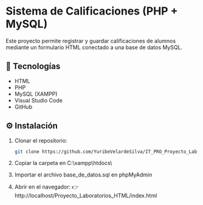 # Sistema de Calificaciones (PHP + MySQL)

Este proyecto permite registrar y guardar calificaciones de alumnos mediante un formulario HTML conectado a una base de datos MySQL.

## 🧩 Tecnologías
- HTML
- PHP
- MySQL (XAMPP)
- Visual Studio Code
- GitHub

## ⚙️ Instalación
1. Clonar el repositorio:
   ```bash
   git clone https://github.com/YuribeVelardeSilva/IT_PRO_Proyecto_Laboratorio_HTML.git
2. Copiar la carpeta en C:\xampp\htdocs\

3. Importar el archivo base_de_datos.sql en phpMyAdmin

4. Abrir en el navegador:
👉 http://localhost/Proyecto_Laboratorios_HTML/index.html
